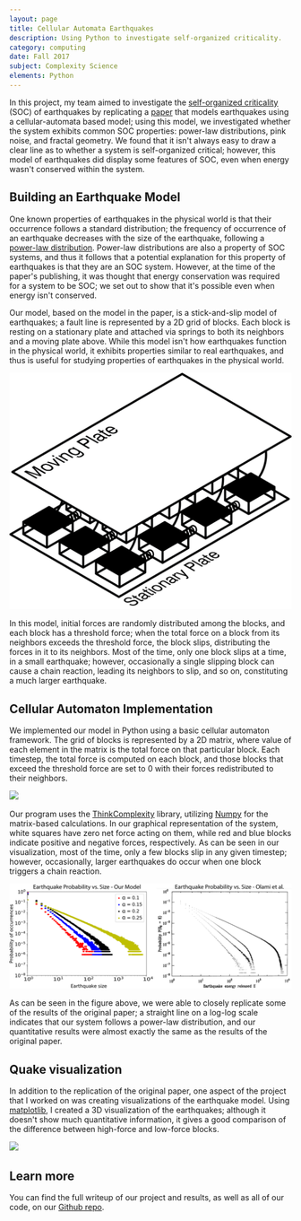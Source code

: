 ```yaml
---
layout: page
title: Cellular Automata Earthquakes
description: Using Python to investigate self-organized criticality.
category: computing
date: Fall 2017
subject: Complexity Science
elements: Python
---
```


In this project, my team aimed to investigate the [self-organized criticality](https://en.wikipedia.org/wiki/Self-organized_criticality) (SOC) of earthquakes by replicating a [paper](http://basin.earth.ncu.edu.tw/Course/SeminarII/abstract2013_1/0306-2-1.pdf) that models earthquakes using a cellular-automata based model; using this model, we investigated whether the system exhibits common SOC properties: power-law distributions, pink noise, and fractal geometry. We found that it isn't always easy to draw a clear line as to whether a system is self-organized critical; however, this model of earthquakes did display some features of SOC, even when energy wasn't conserved within the system.


## Building an Earthquake Model

One known properties of earthquakes in the physical world is that their occurrence follows a standard distribution;  the frequency of occurrence of an earthquake decreases with the size of the earthquake, following a [power-law distribution](https://en.wikipedia.org/wiki/Power_law). Power-law distributions are also a property of SOC systems, and thus it follows that a potential explanation for this property of earthquakes is that they are an SOC system. However, at the time of the paper's publishing, it was thought that energy conservation was required for a system to be SOC; we set out to show that it's possible even when energy isn't conserved.

Our model, based on the model in the paper, is a stick-and-slip model of earthquakes; a fault line is represented by a 2D grid of blocks. Each block is resting on a stationary plate and attached via springs to both its neighbors and a moving plate above. While this model isn't how earthquakes function in the physical world, it exhibits properties similar to real earthquakes, and thus is useful for studying properties of earthquakes in the physical world.

<div class = "row uniform">
  <div class = "6u -3u">
    <span class = "image fit">
      <img src="images/Plates.png">
    </span>
  </div>
</div>

In this model, initial forces are randomly distributed among the blocks, and each block has a threshold force; when the total force on a block from its neighbors exceeds the threshold force, the block slips, distributing the forces in it to its neighbors. Most of the time, only one block slips at a time, in a small earthquake; however, occasionally a single slipping block can cause a chain reaction, leading its neighbors to slip, and so on, constituting a much larger earthquake.

## Cellular Automaton Implementation

We implemented our model in Python using a basic cellular automaton framework. The grid of blocks is represented by a 2D matrix, where value of each element in the matrix is the total force on that particular block. Each timestep, the total force is computed on each block, and those blocks that exceed the threshold force are set to 0 with their forces redistributed to their neighbors.

<div class = "row uniform">
  <div class = "6u -3u">
    <span class = "image fit">
      <img src="images/quake.gif">
    </span>
  </div>
</div>

Our program uses the [ThinkComplexity](https://github.com/allendowney/thinkcomplexity2) library, utilizing [Numpy](http://www.numpy.org/) for the matrix-based calculations. In our graphical representation of the system, white squares have zero net force acting on them, while red and blue blocks indicate positive and negative forces, respectively. As can be seen in our visualization, most of the time, only a few blocks slip in any given timestep; however, occasionally, larger earthquakes do occur when one block triggers a chain reaction.

<div class = "row uniform">
  <div class = "12u">
    <span class = "image fit">
      <img src="images/power_law_4.png">
    </span>
  </div>
</div>

As can be seen in the figure above, we were able to closely replicate some of the results of the original paper; a straight line on a log-log scale indicates that our system follows a power-law distribution, and our quantitative results were almost exactly the same as the results of the original paper.

## Quake visualization

In addition to the replication of the original paper, one aspect of the project that I worked on was creating visualizations of the earthquake model. Using [matplotlib](https://matplotlib.org/), I created a 3D visualization of the earthquakes; although it doesn't show much quantitative information, it gives a good comparison of the difference between high-force and low-force blocks.

<div class = "row uniform">
  <div class = "6u -3u">
    <span class = "image fit">
      <img src="images/quake_3d.gif">
    </span>
  </div>
</div>

## Learn more

You can find the full writeup of our project and results, as well as all of our code, on our [Github repo](https://github.com/mpbrucker/ComplexityProject2).
